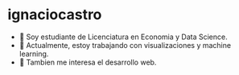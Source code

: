 # ignaciocastro
+ 👋 Soy estudiante de Licenciatura en Economia y Data Science. 
+ 🚀 Actualmente, estoy trabajando con visualizaciones y machine learning. 
+ 👀 Tambien me interesa el desarrollo web.
